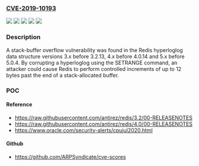 ### [CVE-2019-10193](https://cve.mitre.org/cgi-bin/cvename.cgi?name=CVE-2019-10193)
![](https://img.shields.io/static/v1?label=Product&message=redis&color=blue)
![](https://img.shields.io/static/v1?label=Version&message=3.x%20before%203.2.13%20&color=brightgreen)
![](https://img.shields.io/static/v1?label=Version&message=4.x%20before%204.0.14%20&color=brightgreen)
![](https://img.shields.io/static/v1?label=Version&message=5.x%20before%205.0.4%20&color=brightgreen)
![](https://img.shields.io/static/v1?label=Vulnerability&message=CWE-121&color=brightgreen)

### Description

A stack-buffer overflow vulnerability was found in the Redis hyperloglog data structure versions 3.x before 3.2.13, 4.x before 4.0.14 and 5.x before 5.0.4. By corrupting a hyperloglog using the SETRANGE command, an attacker could cause Redis to perform controlled increments of up to 12 bytes past the end of a stack-allocated buffer.

### POC

#### Reference
- https://raw.githubusercontent.com/antirez/redis/3.2/00-RELEASENOTES
- https://raw.githubusercontent.com/antirez/redis/4.0/00-RELEASENOTES
- https://www.oracle.com/security-alerts/cpujul2020.html

#### Github
- https://github.com/ARPSyndicate/cve-scores


